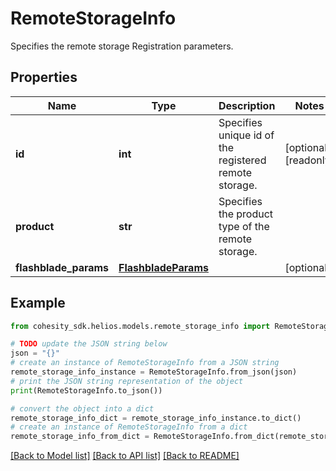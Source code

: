 # RemoteStorageInfo

Specifies the remote storage Registration parameters.

## Properties

Name | Type | Description | Notes
------------ | ------------- | ------------- | -------------
**id** | **int** | Specifies unique id of the registered remote storage. | [optional] [readonly] 
**product** | **str** | Specifies the product type of the remote storage. | 
**flashblade_params** | [**FlashbladeParams**](FlashbladeParams.md) |  | [optional] 

## Example

```python
from cohesity_sdk.helios.models.remote_storage_info import RemoteStorageInfo

# TODO update the JSON string below
json = "{}"
# create an instance of RemoteStorageInfo from a JSON string
remote_storage_info_instance = RemoteStorageInfo.from_json(json)
# print the JSON string representation of the object
print(RemoteStorageInfo.to_json())

# convert the object into a dict
remote_storage_info_dict = remote_storage_info_instance.to_dict()
# create an instance of RemoteStorageInfo from a dict
remote_storage_info_from_dict = RemoteStorageInfo.from_dict(remote_storage_info_dict)
```
[[Back to Model list]](../README.md#documentation-for-models) [[Back to API list]](../README.md#documentation-for-api-endpoints) [[Back to README]](../README.md)


